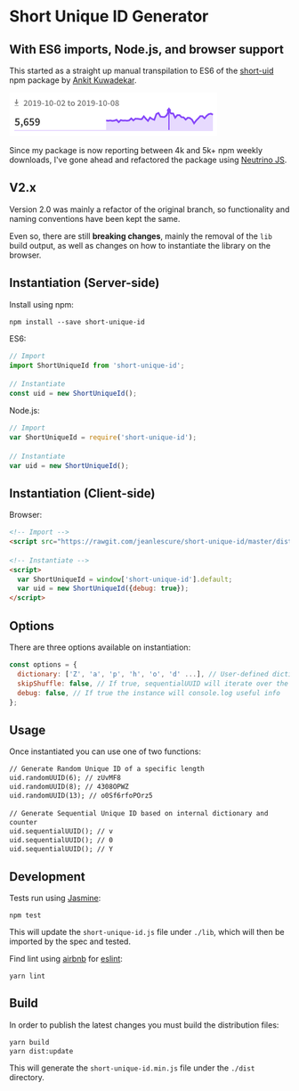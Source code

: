 # Short Unique ID Generator
## With ES6 imports, Node.js, and browser support

This started as a straight up manual transpilation to ES6 of the [short-uid](https://github.com/serendipious/nodejs-short-uid) npm package by [Ankit Kuwadekar](https://github.com/serendipious/).

![image depicting over 5000 weekly npm downloads](/assets/weekly-downloads.png)

Since my package is now reporting between 4k and 5k+ npm weekly downloads, I've gone ahead and refactored the package using [Neutrino JS](https://neutrinojs.org/).

## V2.x

Version 2.0 was mainly a refactor of the original branch, so functionality and naming conventions have been kept the same.

Even so, there are still **breaking changes**, mainly the removal of the `lib` build output, as well as changes on how to instantiate the library on the browser.

## Instantiation (Server-side)

Install using npm:

```
npm install --save short-unique-id
```

ES6:

```javascript
// Import
import ShortUniqueId from 'short-unique-id';

// Instantiate
const uid = new ShortUniqueId();
```

Node.js:

```javascript
// Import
var ShortUniqueId = require('short-unique-id');

// Instantiate
var uid = new ShortUniqueId();
```

## Instantiation (Client-side)

Browser:

```html
<!-- Import -->
<script src="https://rawgit.com/jeanlescure/short-unique-id/master/dist/short-unique-id.min.js"></script>

<!-- Instantiate -->
<script>
  var ShortUniqueId = window['short-unique-id'].default;
  var uid = new ShortUniqueId({debug: true});
</script>
```

## Options

There are three options available on instantiation:

```javascript
const options = {
  dictionary: ['Z', 'a', 'p', 'h', 'o', 'd' ...], // User-defined dictionary
  skipShuffle: false, // If true, sequentialUUID will iterate over the dictionary in the given order
  debug: false, // If true the instance will console.log useful info
};
```

## Usage

Once instantiated you can use one of two functions:

```
// Generate Random Unique ID of a specific length
uid.randomUUID(6); // zUvMF8
uid.randomUUID(8); // 4308OPWZ
uid.randomUUID(13); // o0Sf6rfoPOrz5

// Generate Sequential Unique ID based on internal dictionary and counter
uid.sequentialUUID(); // v
uid.sequentialUUID(); // 0
uid.sequentialUUID(); // Y
```

## Development

Tests run using [Jasmine](https://jasmine.github.io/):

```
npm test
```

This will update the `short-unique-id.js` file under `./lib`, which will then be imported by the spec and tested.

Find lint using [airbnb](https://github.com/airbnb/javascript/tree/master/packages/eslint-config-airbnb-base) for [eslint](https://github.com/eslint/eslint):

```
yarn lint
```

## Build

In order to publish the latest changes you must build the distribution files:

```
yarn build
yarn dist:update
```

This will generate the `short-unique-id.min.js` file under the `./dist` directory.
